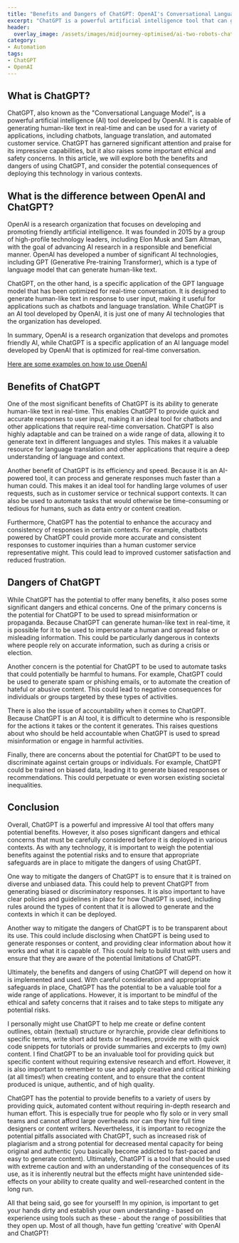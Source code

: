 ```yaml
---
title: "Benefits and Dangers of ChatGPT: OpenAI's Conversational Language Model"
excerpt: "ChatGPT is a powerful artificial intelligence tool that can generate human-like text in real-time. It has many potential benefits, including the ability to provide quick and accurate responses, adaptability, efficiency, and improved accuracy and consistency. However, it also raises concerns about spreading misinformation, automating harmful tasks, accountability, and discrimination."
header:
  overlay_image: /assets/images/midjourney-optimised/ai-two-robots-chatting-optimised.jpg
category: 
- Automation
tags:
- ChatGPT
- OpenAI
---
```


## What is ChatGPT?

ChatGPT, also known as the "Conversational Language Model", is a powerful artificial intelligence (AI) tool developed by OpenAI. It is capable of generating human-like text in real-time and can be used for a variety of applications, including chatbots, language translation, and automated customer service. ChatGPT has garnered significant attention and praise for its impressive capabilities, but it also raises some important ethical and safety concerns. In this article, we will explore both the benefits and dangers of using ChatGPT, and consider the potential consequences of deploying this technology in various contexts.

## What is the difference between OpenAI and ChatGPT?

OpenAI is a research organization that focuses on developing and promoting friendly artificial intelligence. It was founded in 2015 by a group of high-profile technology leaders, including Elon Musk and Sam Altman, with the goal of advancing AI research in a responsible and beneficial manner. OpenAI has developed a number of significant AI technologies, including GPT (Generative Pre-training Transformer), which is a type of language model that can generate human-like text.

ChatGPT, on the other hand, is a specific application of the GPT language model that has been optimized for real-time conversation. It is designed to generate human-like text in response to user input, making it useful for applications such as chatbots and language translation. While ChatGPT is an AI tool developed by OpenAI, it is just one of many AI technologies that the organization has developed.

In summary, OpenAI is a research organization that develops and promotes friendly AI, while ChatGPT is a specific application of an AI language model developed by OpenAI that is optimized for real-time conversation.

[Here are some examples on how to use OpenAI](https://beta.openai.com/examples)

## Benefits of ChatGPT

One of the most significant benefits of ChatGPT is its ability to generate human-like text in real-time. This enables ChatGPT to provide quick and accurate responses to user input, making it an ideal tool for chatbots and other applications that require real-time conversation. ChatGPT is also highly adaptable and can be trained on a wide range of data, allowing it to generate text in different languages and styles. This makes it a valuable resource for language translation and other applications that require a deep understanding of language and context.

Another benefit of ChatGPT is its efficiency and speed. Because it is an AI-powered tool, it can process and generate responses much faster than a human could. This makes it an ideal tool for handling large volumes of user requests, such as in customer service or technical support contexts. It can also be used to automate tasks that would otherwise be time-consuming or tedious for humans, such as data entry or content creation.

Furthermore, ChatGPT has the potential to enhance the accuracy and consistency of responses in certain contexts. For example, chatbots powered by ChatGPT could provide more accurate and consistent responses to customer inquiries than a human customer service representative might. This could lead to improved customer satisfaction and reduced frustration.

## Dangers of ChatGPT

While ChatGPT has the potential to offer many benefits, it also poses some significant dangers and ethical concerns. One of the primary concerns is the potential for ChatGPT to be used to spread misinformation or propaganda. Because ChatGPT can generate human-like text in real-time, it is possible for it to be used to impersonate a human and spread false or misleading information. This could be particularly dangerous in contexts where people rely on accurate information, such as during a crisis or election.

Another concern is the potential for ChatGPT to be used to automate tasks that could potentially be harmful to humans. For example, ChatGPT could be used to generate spam or phishing emails, or to automate the creation of hateful or abusive content. This could lead to negative consequences for individuals or groups targeted by these types of activities.

There is also the issue of accountability when it comes to ChatGPT. Because ChatGPT is an AI tool, it is difficult to determine who is responsible for the actions it takes or the content it generates. This raises questions about who should be held accountable when ChatGPT is used to spread misinformation or engage in harmful activities.

Finally, there are concerns about the potential for ChatGPT to be used to discriminate against certain groups or individuals. For example, ChatGPT could be trained on biased data, leading it to generate biased responses or recommendations. This could perpetuate or even worsen existing societal inequalities.

## Conclusion

Overall, ChatGPT is a powerful and impressive AI tool that offers many potential benefits. However, it also poses significant dangers and ethical concerns that must be carefully considered before it is deployed in various contexts. As with any technology, it is important to weigh the potential benefits against the potential risks and to ensure that appropriate safeguards are in place to mitigate the dangers of using ChatGPT.

One way to mitigate the dangers of ChatGPT is to ensure that it is trained on diverse and unbiased data. This could help to prevent ChatGPT from generating biased or discriminatory responses. It is also important to have clear policies and guidelines in place for how ChatGPT is used, including rules around the types of content that it is allowed to generate and the contexts in which it can be deployed.

Another way to mitigate the dangers of ChatGPT is to be transparent about its use. This could include disclosing when ChatGPT is being used to generate responses or content, and providing clear information about how it works and what it is capable of. This could help to build trust with users and ensure that they are aware of the potential limitations of ChatGPT.

Ultimately, the benefits and dangers of using ChatGPT will depend on how it is implemented and used. With careful consideration and appropriate safeguards in place, ChatGPT has the potential to be a valuable tool for a wide range of applications. However, it is important to be mindful of the ethical and safety concerns that it raises and to take steps to mitigate any potential risks.

I personally might use ChatGPT to help me create or define content outlines, obtain (textual) structure or hyrarchie, provide clear definitions to specific terms, write short add texts or headlines, provide me with quick code snippets for tutorials or provide summaries and excerpts to (my own) content. I find ChatGPT to be an invaluable tool for providing quick but specific content without requiring extensive research and effort. However, it is also important to remember to use and apply creative and critical thinking (at all times!) when creating content, and to ensure that the content produced is unique, authentic, and of high quality.

ChatGPT has the potential to provide benefits to a variety of users by providing quick, automated content without requiring in-depth research and human effort. This is especially true for people who fly solo or in very small teams and cannot afford large overheads nor can they hire full time designers or content writers. Nevertheless, it is important to recognize the potential pitfalls associated with ChatGPT, such as increased risk of plagiarism and a strong potential for decreased mental capacity for being original and authentic (you basically become addicted to fast-paced and easy to generate content). Ultimately, ChatGPT is a tool that should be used with extreme caution and with an understanding of the consequences of its use, as it is inherently neutral but the effects might have unintended side-effects on your ability to create quality and well-researched content in the long run. 

All that being said, go see for yourself! In my opinion, is important to get your hands dirty and establish your own understanding - based on experience using tools such as these - about the range of possibilities that they open up. Most of all though, have fun getting 'creative' with OpenAI and ChatGPT!
